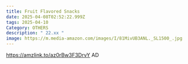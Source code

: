 ```yaml
---
title: Fruit Flavored Snacks
date: 2025-04-08T02:52:22.999Z
tags: 2025-04-10
Category: OTHERS
description: " 22.xx "
image: https://m.media-amazon.com/images/I/81MivUB3ANL._SL1500_.jpg
---
```

https://amzlink.to/az0rBw3F3DrvY   AD